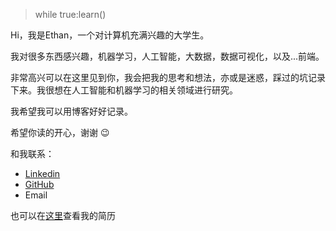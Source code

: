 > while true:learn()

Hi，我是Ethan，一个对计算机充满兴趣的大学生。

我对很多东西感兴趣，机器学习，人工智能，大数据，数据可视化，以及...前端。

非常高兴可以在这里见到你，我会把我的思考和想法，亦或是迷惑，踩过的坑记录下来。我很想在人工智能和机器学习的相关领域进行研究。

我希望我可以用博客好好记录。

希望你读的开心，谢谢 😉

和我联系：

* [Linkedin](https://www.linkedin.com/in/yuxichen7890/)
* [GitHub](https://github.com/Ethylene000)
* Email

也可以在[这里]()查看我的简历
